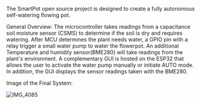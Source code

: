 The SmartPot open source project is designed to create a fully autonomous self-watering flowing pot. 

General Overview:
The microcontroller takes readings from a capacitance soil moisture sensor (CSMS) to determine if the soil is dry and requires watering. After MCU determines the plant needs water, a GPIO pin with a relay trigger a small water pump to water the flowerpot. An additional Temperature and humidity sensor(BME280) will take readings from the plant's environment. A complementary GUI is hosted on the ESP32 that allows the user to activate the water pump manually or initiate AUTO mode. In addition, the GUI displays the sensor readings taken with the BME280. 


Image of the Final System:

![IMG_4085](https://user-images.githubusercontent.com/82124061/153272789-2df4694a-e000-48f3-9959-a7e7cce7b357.jpg)
